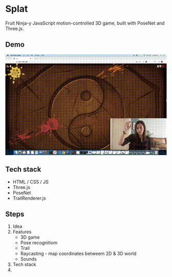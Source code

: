 # Splat

Fruit Ninja-y JavaScript motion-controlled 3D game, built with PoseNet and Three.js.

## Demo

![](splat-demo.gif)

## Tech stack

- HTML / CSS / JS
- Three.js
- PoseNet
- TrailRenderer.js

## Steps

1. Idea
2. Features
   - 3D game
   - Pose recognitiom
   - Trail
   - Raycasting - map coordinates betweem 2D & 3D world
   - Sounds
3. Tech stack
4.
